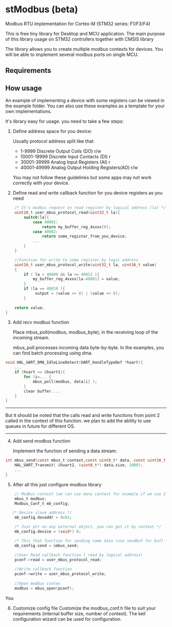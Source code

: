 # stModbus (beta)
Modbus RTU implementation for Cortex-M (STM32 series: F1/F3/F4)

This is free tiny library for Desktop and MCU application.
The main purpose of this library usage on STM32 controllers together with CMSIS library

The library allows you to create multiple modbus contexts for devices. You will be able to implement several modbus ports on single MCU.

## Requirements


## How usage

An example of implementing a device with some registers can be viewed in the example folder. You can also use these examples as a template for your own implementations.

It's library easy for usage. you need to take a few steps:

1. Define address space for you device:

	Usually  protocol address split like that:
	- 1-9999		Discrete Output Coils  (DO)			r/w
	- 10001-19999	Discrete Input Contacts (DI)		r
	- 30001-39999	Analog Input Registers (AI)			r
	- 40001-49999	Analog Output Holding Registers(AO) r/w

	You may not follow these guidelines but some apps may not work correctly with your device.

2. Define read and write callback function for you device registers as you need

```c
	/* It's modbus request on read register by logical address (la) */
	uint16_t user_mbus_protocol_read(uint32_t la){
		switch(la){
			case 40001:
				return my_buffer_reg_4xxxx[0];
			case 40002:
				return some_register_from_you_device;
			...
		}
	}

	//Function for write to some register by logic address
	uint16_t user_mbus_protocol_write(uint32_t la, uint16_t value)
	{
		if ( la > 40000 && la <= 40013 ){
			my_buffer_reg_4xxxx[la-40001] = value;
		}
		if (la == 40018 ){
			 output = (value >> 8) | (value << 8);
		}
		
    return value;
}	
```

3. Add recv modbus function 

   Place mbus_poll(modbus, modbus_byte); in the receiving loop of the incoming stream.

   mbus_poll processes incoming data byte-by-byte. In the examples, you can find batch processing using dma. 

```c
void HAL_UART_DMA_IdleLineDetect(UART_HandleTypeDef *huart){
	...
	if (huart == &huart1){
		for (i=... {
			mbus_poll(modbus, data[i] );
		}
		clear buffer....
	}
}
```

---
   But it should be noted that the calls read and write functions from point 2 called in the context of this function. we plan to add the ability to use queues in future for different OS.

---

4. Add send modbus function

	Implement the function of sending a data stream:

```c
int mbus_send(const mbus_t context,const uint8_t* data, const uint16_t size){
	HAL_UART_Transmit( &huart2, (uint8_t*) data,size, 1000);
	...
}

```

5. After all this just configure modbus library

```c
	// Modbus context (we can use many context for example if we use 2 or more RS485 ports or ethernet and serial)
	mbus_t modbus; 
	Modbus_Conf_t mb_config;

   /* Device slave address */
    mb_config.devaddr = 0x01;

    /* Just ptr on any external object, you can get it by context */
    mb_config.device = (void*) 0;

    /* This that function for sending some data (use sendbuf for buf) */
    mb_config.send = &mbus_send;

   	//User Read callback function ( read by logical address) 
    pconf->read = user_mbus_protocol_read;
	
	//Write callback function
    pconf->write = user_mbus_protocol_write;
	
	//Open modbus contex
	modbus = mbus_open(pconf);
```
 You 

6. Customize config file
	Customize the modbus_conf.h file to suit your requirements (internal buffer size, number of context). The keil  configuration wizard can be used for configuration.

## 





